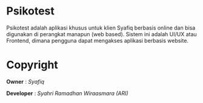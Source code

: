# Psikotest

Psikotest adalah aplikasi khusus untuk klien Syafiq berbasis online dan bisa digunakan di perangkat manapun (web based). Sistem ini adalah UI/UX atau Frontend, dimana pengguna dapat mengakses aplikasi berbasis website.

# Copyright
**Owner** : *Syafiq*

**Developer** : *Syahri Ramadhan Wiraasmara (ARI)*

